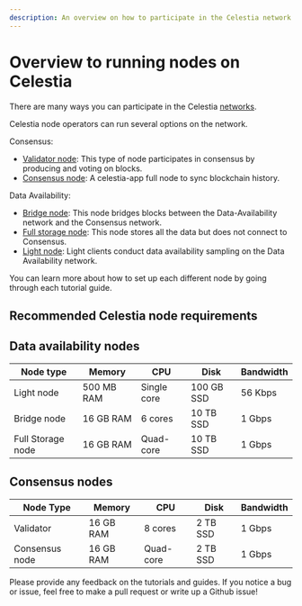 ```yaml
---
description: An overview on how to participate in the Celestia network.
---
```


# Overview to running nodes on Celestia

There are many ways you can participate in the Celestia
[networks](./participate.md).

Celestia node operators can run several options on the network.

Consensus:

- [Validator node](./validator-node):
  This type of node participates
  in consensus by producing and voting on blocks.
- [Consensus node](./consensus-node): A celestia-app full node
  to sync blockchain history.

Data Availability:

- [Bridge node](./bridge-node.md): This node bridges blocks between the
  Data-Availability network and the Consensus network.
- [Full storage node](./full-storage-node.md): This node stores all
  the data but does not connect to Consensus.
- [Light node](./light-node.md): Light clients conduct data availability
  sampling on the Data Availability network.

You can learn more about how to set up each different node by going through
each tutorial guide.

<!-- ![Banner](/img/node-requirements.jpg) -->

## Recommended Celestia node requirements

## Data availability nodes

| Node type         | Memory      | CPU         | Disk       | Bandwidth |
|-------------------|-------------|-------------|------------|-----------|
| Light node        | 500 MB RAM  | Single core | 100 GB SSD | 56 Kbps   |
| Bridge node       | 16 GB RAM   | 6 cores     | 10 TB SSD  | 1 Gbps    |
| Full Storage node | 16 GB RAM   | Quad-core   | 10 TB SSD  | 1 Gbps    |

## Consensus nodes

| Node Type        | Memory      | CPU         | Disk       | Bandwidth |
|------------------|-------------|-------------|------------|-----------|
| Validator        | 16 GB RAM   | 8 cores     | 2 TB SSD   | 1 Gbps    |
| Consensus node   | 16 GB RAM   | Quad-core   | 2 TB SSD   | 1 Gbps    |


Please provide any feedback on the tutorials and guides. If you notice
a bug or issue, feel free to make a pull request or write up a Github
issue!
